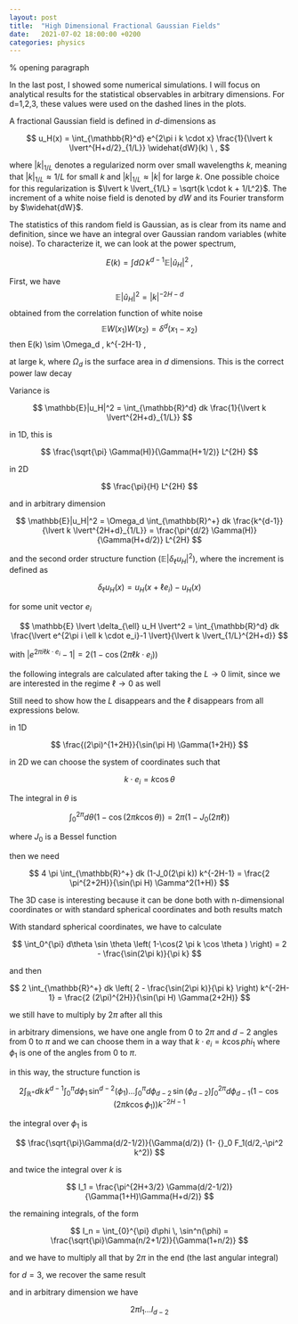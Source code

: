```yaml
---
layout: post
title:  "High Dimensional Fractional Gaussian Fields"
date:   2021-07-02 18:00:00 +0200
categories: physics
---
```


% opening paragraph

In the last post, I showed some numerical simulations. I will focus on analytical results for the statistical observables in arbitrary dimensions. For d=1,2,3, these values were used on the dashed lines in the plots.

A fractional Gaussian field is defined in $d$-dimensions as

$$
u_H(x) = \int_{\mathbb{R}^d} e^{2\pi i k \cdot x} \frac{1}{\lvert k \lvert^{H+d/2}_{1/L}} \widehat{dW}(k) \ ,
$$

where $\lvert k \lvert_{1/L}$ denotes a regularized norm over small wavelengths
$k$, meaning that $\lvert k \lvert_{1/L} \approx 1/L$ for small $k$ and $\lvert k \lvert_{1/L} \approx \lvert k \lvert$ for large $k$. One possible choice for this regularization is $\lvert k \lvert_{1/L} = \sqrt{k \cdot k + 1/L^2}$. The increment of a white noise field is denoted by $dW$ and its Fourier transform by $\widehat{dW}$.

The statistics of this random field is Gaussian, as is clear from its name and definition, since we have an integral over Gaussian random variables (white noise). To characterize it, we can look at the power spectrum,

$$
E(k) = \int d\Omega \, k^{d-1} \mathbb{E}\lvert \hat u_H \lvert^2 \ ,
$$

First, we have
$$ \mathbb{E}\lvert \hat u_H \lvert^2 = |k|^{-2H-d} $$
obtained from the correlation function of white noise
$$ \mathbb{E}W(x_1)W(x_2) = \delta^d(x_1-x_2) $$
then
E(k) \sim \Omega_d \, k^{-2H-1} ,

at large k, where $\Omega_d$ is the surface area in $d$ dimensions.
This is the correct power law decay

Variance is

$$ \mathbb{E}|u_H|^2 = \int_{\mathbb{R}^d} dk \frac{1}{\lvert k \lvert^{2H+d}_{1/L}} $$

in 1D, this is

$$ \frac{\sqrt{\pi} \Gamma(H)}{\Gamma(H+1/2)} L^{2H} $$

in 2D

$$ \frac{\pi}{H} L^{2H} $$

and in arbitrary dimension

$$ \mathbb{E}|u_H|^2 = \Omega_d \int_{\mathbb{R}^+} dk \frac{k^{d-1}}{\lvert k \lvert^{2H+d}_{1/L}}
= \frac{\pi^{d/2} \Gamma(H)}{\Gamma(H+d/2)} L^{2H} $$

and the second order structure function ($\mathbb{E} \lvert \delta_{\ell} u_H \lvert^2$), where the increment is defined as

$$
\delta_{\ell} u_H(x) = u_H(x+\ell e_i) - u_H(x)
$$

for some unit vector $e_i$

$$
\mathbb{E} \lvert \delta_{\ell} u_H \lvert^2 =
\int_{\mathbb{R}^d} dk \frac{\lvert e^{2\pi i \ell k \cdot e_i}-1 \lvert}{\lvert k \lvert_{1/L}^{2H+d}}
$$

with $\lvert e^{2\pi i \ell k \cdot e_i}-1 \lvert = 2(1-\cos(2\pi \ell k \cdot e_i))$

the following integrals are calculated after taking the $L \to 0$ limit, since we are interested in the regime $\ell \to 0$ as well

Still need to show how the $L$ disappears and the $\ell$ disappears from all expressions below.

in 1D

$$ \frac{(2\pi)^{1+2H}}{\sin(\pi H) \Gamma(1+2H)} $$

in 2D we can choose the system of coordinates such that

$$
k \cdot e_i = k \cos \theta
$$

The integral in $\theta$ is

$$
\int_0^{2\pi} d\theta ( 1-\cos(2 \pi k \cos \theta ) ) = 2 \pi (1- J_0(2\pi \ell))
$$

where $J_0$ is a Bessel function

then we need

$$ 4 \pi \int_{\mathbb{R}^+} dk (1-J_0(2\pi k)) k^{-2H-1} = \frac{2 \pi^{2+2H}}{\sin(\pi H) \Gamma^2(1+H)} $$

The 3D case is interesting because it can be done both with n-dimensional coordinates or
with standard spherical coordinates and both results match

With standard spherical coordinates, we have to calculate

$$
\int_0^{\pi} d\theta \sin \theta  \left( 1-\cos(2 \pi k \cos \theta ) \right) = 2 - \frac{\sin(2\pi k)}{\pi k}
$$

and then

$$
2 \int_{\mathbb{R}^+} dk \left( 2 - \frac{\sin(2\pi k)}{\pi k} \right) k^{-2H-1} = \frac{2 (2\pi)^{2H}}{\sin(\pi H) \Gamma(2+2H)}
$$

we still have to multiply by $2\pi$ after all this

in arbitrary dimensions, we have one angle from 0 to $2\pi$ and $d-2$ angles from 0 to $\pi$
and we can choose them in a way that
$k \cdot e_i = k \cos phi_1$ where $\phi_1$ is one of the angles from 0 to $\pi$.

in this way, the structure function is

$$
2 \int_{\mathbb{R}^+} dk \, k^{d-1} \int_{0}^{\pi} d\phi_1 \, \sin^{d-2}(\phi_1) \ldots
\int_{0}^{\pi} d\phi_{d-2} \, \sin(\phi_{d-2}) \int_{0}^{2 \pi} d\phi_{d-1}
( 1-\cos(2 \pi k \cos \phi_1 ) ) k^{-2H-1}
$$

the integral over $\phi_1$ is

$$
\frac{\sqrt{\pi}\Gamma(d/2-1/2)}{\Gamma(d/2)} (1- {}_0 F_1(d/2,-\pi^2 k^2))
$$

and twice the integral over $k$ is

$$
I_1 = \frac{\pi^{2H+3/2} \Gamma(d/2-1/2)}{\Gamma(1+H)\Gamma(H+d/2)}
$$

the remaining integrals, of the form

$$
I_n = \int_{0}^{\pi} d\phi \, \sin^n(\phi) = \frac{\sqrt{\pi}\Gamma(n/2+1/2)}{\Gamma(1+n/2)}
$$

and we have to multiply all that by $2\pi$ in the end (the last angular integral)

for $d=3$, we recover the same result

and in arbitrary dimension we have

$$
2\pi I_1 \ldots I_{d-2}
$$
